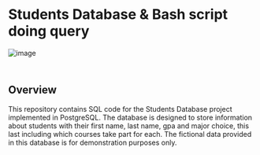 <h1>Students Database & Bash script doing query</h1>

![image](https://github.com/user-attachments/assets/4ce489f4-6ca7-4bb0-95dd-120281b70dc0)


<h2><br/>Overview</h2>
This repository contains SQL code for the Students Database project implemented in PostgreSQL. The database is designed to store information about students with their first name, last name, gpa and major choice, this last including which courses take part for each. The fictional data provided in this database is for demonstration purposes only. 
